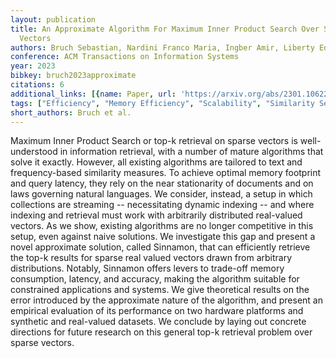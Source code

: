 ```yaml
---
layout: publication
title: An Approximate Algorithm For Maximum Inner Product Search Over Streaming Sparse
  Vectors
authors: Bruch Sebastian, Nardini Franco Maria, Ingber Amir, Liberty Edo
conference: ACM Transactions on Information Systems
year: 2023
bibkey: bruch2023approximate
citations: 6
additional_links: [{name: Paper, url: 'https://arxiv.org/abs/2301.10622'}]
tags: ["Efficiency", "Memory Efficiency", "Scalability", "Similarity Search"]
short_authors: Bruch et al.
---
```

Maximum Inner Product Search or top-k retrieval on sparse vectors is
well-understood in information retrieval, with a number of mature algorithms
that solve it exactly. However, all existing algorithms are tailored to text
and frequency-based similarity measures. To achieve optimal memory footprint
and query latency, they rely on the near stationarity of documents and on laws
governing natural languages. We consider, instead, a setup in which collections
are streaming -- necessitating dynamic indexing -- and where indexing and
retrieval must work with arbitrarily distributed real-valued vectors. As we
show, existing algorithms are no longer competitive in this setup, even against
naive solutions. We investigate this gap and present a novel approximate
solution, called Sinnamon, that can efficiently retrieve the top-k results for
sparse real valued vectors drawn from arbitrary distributions. Notably,
Sinnamon offers levers to trade-off memory consumption, latency, and accuracy,
making the algorithm suitable for constrained applications and systems. We give
theoretical results on the error introduced by the approximate nature of the
algorithm, and present an empirical evaluation of its performance on two
hardware platforms and synthetic and real-valued datasets. We conclude by
laying out concrete directions for future research on this general top-k
retrieval problem over sparse vectors.